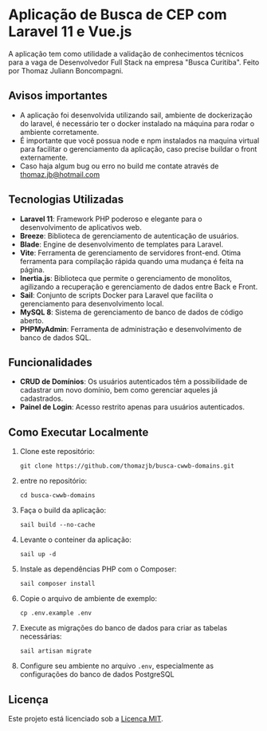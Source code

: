 # Aplicação de Busca de CEP com Laravel 11 e Vue.js 

A aplicação tem como utilidade a validação de conhecimentos técnicos para a vaga de Desenvolvedor Full Stack na empresa "Busca Curitiba".
Feito por Thomaz Juliann Boncompagni.

## Avisos importantes

- A aplicação foi desenvolvida utilizando sail, ambiente de dockerização do laravel, é necessário ter o docker instalado na máquina para rodar o ambiente corretamente.
- É importante que você possua node e npm instalados na maquina virtual para facilitar o gerenciamento da aplicação, caso precise buildar o front externamente.
- Caso haja algum bug ou erro no build me contate através de thomaz.jb@hotmail.com

## Tecnologias Utilizadas

- **Laravel 11**: Framework PHP poderoso e elegante para o desenvolvimento de aplicativos web.
- **Breeze**: Biblioteca de gerenciamento de autenticação de usuários.
- **Blade**: Engine de desenvolvimento de templates para Laravel.
- **Vite**: Ferramenta de gerenciamento de servidores front-end. Otima ferramenta para compilação rápida quando uma mudança é feita na página.
- **Inertia.js**: Biblioteca que permite o gerenciamento de monolitos, agilizando a recuperação e gerenciamento de dados entre Back e Front.
- **Sail**: Conjunto de scripts Docker para Laravel que facilita o gerenciamento para desenvolvimento local.
- **MySQL 8**: Sistema de gerenciamento de banco de dados de código aberto.
- **PHPMyAdmin**: Ferramenta de administração e desenvolvimento de banco de dados SQL.

## Funcionalidades

- **CRUD de Domínios**: Os usuários autenticados têm a possibilidade de cadastrar um novo domínio, bem como gerenciar aqueles já cadastrados.
- **Painel de Login**: Acesso restrito apenas para usuários autenticados.

## Como Executar Localmente

1. Clone este repositório:

   ```
   git clone https://github.com/thomazjb/busca-cwwb-domains.git
   ```

2. entre no repositório:

   ```
   cd busca-cwwb-domains
   ```

3. Faça o build da aplicação:

   ```
   sail build --no-cache
   ```

4. Levante o conteiner da aplicação:

   ```
   sail up -d
   ```


7. Instale as dependências PHP com o Composer:

   ```
   sail composer install
   ```

8. Copie o arquivo de ambiente de exemplo:

   ```
   cp .env.example .env
   ```
   
9. Execute as migrações do banco de dados para criar as tabelas necessárias:

   ```
   sail artisan migrate
   ```

10. Configure seu ambiente no arquivo `.env`, especialmente as configurações do banco de dados PostgreSQL 



## Licença

Este projeto está licenciado sob a [Licença MIT](LICENSE).

